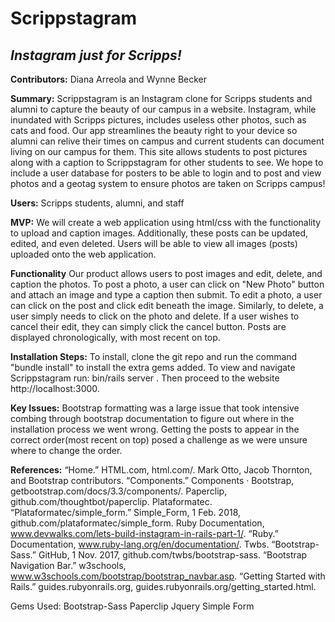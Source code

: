# Scrippstagram
## _Instagram just for Scripps!_
**Contributors:** Diana Arreola and Wynne Becker

**Summary:**
Scrippstagram is an Instagram clone for Scripps students and alumni to capture the beauty of our campus in a website. Instagram, while inundated with Scripps pictures, includes useless other photos, such as cats and food. Our app streamlines the beauty right to your device so alumni can relive their times on campus and current students can document living on our campus for them. This site allows students to post pictures along with a caption to Scrippstagram for other students to see. We hope to include a user database for posters to be able to login and to post and view photos and a geotag system to ensure photos are taken on Scripps campus!

**Users:**
Scripps students, alumni, and staff

**MVP:**
We will create a web application using html/css with the functionality to upload and caption images. Additionally, these posts can be updated, edited, and even deleted. Users will be able to view all images (posts) uploaded onto the web application.

**Functionality**
Our product allows users to post images and edit, delete, and caption the photos. To post a photo, a user can click on "New Photo" button and attach an image and type a caption then submit. To edit a photo, a user can click on the post and click edit beneath the image. Similarly, to delete, a user simply needs to click on the photo and delete. If a user wishes to cancel their edit, they can simply click the cancel button. Posts are displayed chronologically, with most recent on top.

**Installation Steps:**
To install, clone the git repo and run the command "bundle install" to install the extra gems added. To view and navigate Scrippstagram run: bin/rails server . Then proceed to the website http://localhost:3000. 

**Key Issues:**
Bootstrap formatting was a large issue that took intensive combing through bootstrap documentation to figure out where in the installation process we went wrong. Getting the posts to appear in the correct order(most recent on top) posed a challenge as we were unsure where to change the order.

**References:**
“Home.” HTML.com, html.com/.
Mark Otto, Jacob Thornton, and Bootstrap contributors. “Components.” Components · Bootstrap, getbootstrap.com/docs/3.3/components/.
Paperclip, github.com/thoughtbot/paperclip.
Plataformatec. “Plataformatec/simple_form.” Simple_Form, 1 Feb. 2018, github.com/plataformatec/simple_form.
Ruby Documentation, www.devwalks.com/lets-build-instagram-in-rails-part-1/.
“Ruby.” Documentation, www.ruby-lang.org/en/documentation/.
Twbs. “Bootstrap-Sass.” GitHub, 1 Nov. 2017, github.com/twbs/bootstrap-sass.
“Bootstrap Navigation Bar.” w3schools, www.w3schools.com/bootstrap/bootstrap_navbar.asp.
“Getting Started with Rails.” guides.rubyonrails.org, guides.rubyonrails.org/getting_started.html.


Gems Used:
Bootstrap-Sass
Paperclip
Jquery
Simple Form
